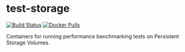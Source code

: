 # test-storage

[![Build Status](https://travis-ci.org/openebs/test-storage.svg?branch=master)](https://travis-ci.org/openebs/test-storage)
[![Docker Pulls](https://img.shields.io/docker/pulls/openebs/tests-vdbench.svg)](https://hub.docker.com/r/openebs/tests-vdbench/)

Containers for running performance benchmarking tests on Persistent Storage Volumes. 
